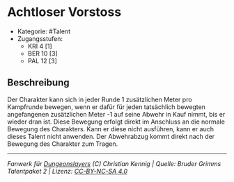 <!---
Dies ist ein Fanwerk für DUNGEONSLAYERS (C) von Christian Kennig

Quellen:      [Bruder Grimms Talentpaket 2](https://www.f-space.de/ds4/downloads.html)
              [Talentbeschreibungen](https://www.f-space.de/ds4/tools-talentcards.html)
License:      [CC-BY-NC-SA 4.0](https://creativecommons.org/licenses/by-nc-sa/4.0/deed.de)
Richtlinien:  [Fanwerkrichtlinien](https://www.dungeonslayers.net/fanwerk-richtlinien/)
Autor:        Zauberlehrling
-->

  
# Achtloser Vorstoss  
- Kategorie: #Talent  
- Zugangsstufen:  
  - KRI 4 [1]  
  - BER 10 [3]  
  - PAL 12 [3]  

## Beschreibung  
Der Charakter kann sich in jeder Runde 1 zusätzlichen Meter pro Kampfrunde bewegen, wenn er dafür für jeden tatsächlich bewegten angefangenen zusätzlichen Meter -1 auf seine Abwehr in Kauf nimmt, bis er wieder dran ist. Diese Bewegung erfolgt direkt im Anschluss an die normale Bewegung des Charakters. Kann er diese nicht ausführen, kann er auch dieses Talent nicht anwenden. Der Abwehrabzug kommt direkt nach der Bewegung des Charakter zum Tragen.


___  
*Fanwerk für [Dungeonslayers](https://www.dungeonslayers.net/) (C) Christian Kennig | Quelle: Bruder Grimms Talentpaket 2 | Lizenz: [CC-BY-NC-SA 4.0](https://creativecommons.org/licenses/by-nc-sa/4.0/deed.de)*  